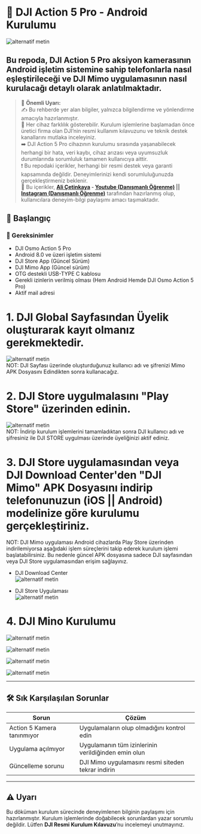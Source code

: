 # 📸 DJI Action 5 Pro - Android Kurulumu

![alternatif metin](https://github.com/acetinkaya/DJI_Action5_Pro_Android_kurulumu/blob/main/v6.png)

## Bu repoda, **DJI Action 5 Pro** aksiyon kamerasının Android işletim sistemine sahip telefonlarla nasıl eşleştirileceği ve **DJI Mimo** uygulamasının nasıl kurulacağı detaylı olarak anlatılmaktadır.

> 📌 **Önemli Uyarı:**     
✍️ Bu rehberde yer alan bilgiler, yalnızca bilgilendirme ve yönlendirme amacıyla hazırlanmıştır.    
🔧 Her cihaz farklılık gösterebilir. Kurulum işlemlerine başlamadan önce üretici firma olan DJI’nin resmi kullanım kılavuzunu ve teknik destek kanallarını mutlaka inceleyiniz.     
➡️ DJI Action 5 Pro cihazının kurulumu sırasında yaşanabilecek herhangi bir hata, veri kaybı, cihaz arızası veya uyumsuzluk durumlarında sorumluluk tamamen kullanıcıya aittir.     
❗ Bu repodaki içerikler, herhangi bir resmi destek veya garanti kapsamında değildir. Deneyimlerinizi kendi sorumluluğunuzda gerçekleştirmeniz beklenir.     
👤 Bu içerikler, **[Ali Çetinkaya](https://github.com/acetinkaya) - [Youtube (Danışmanlı Öğrenme)](https://www.youtube.com/@danismanliogrenme) || [Instagram (Danışmanlı Öğrenme)](https://www.instagram.com/danismanliogrenme/)** tarafından hazırlanmış olup, kullanıcılara deneyim-bilgi paylaşımı amacı taşımaktadır.   

## 🚀 Başlangıç

### 📱 Gereksinimler

- DJI Osmo Action 5 Pro  
- Android 8.0 ve üzeri işletim sistemi
- DJI Store App (Güncel Sürüm)
- DJI Mimo App (Güncel sürüm)
- OTG destekli USB-TYPE C kablosu
- Gerekli izinlerin verilmiş olması (Hem Android Hemde DJI Osmo Action 5 Pro)
- Aktif mail adresi 

# 1. DJI Global Sayfasından Üyelik oluşturarak kayıt olmanız gerekmektedir.   
![alternatif metin](https://github.com/acetinkaya/DJI_Action5_Pro_Android_kurulumu/blob/main/dji.png)   
NOT: DJI Sayfası üzerinde oluşturduğunuz kullanıcı adı ve şifrenizi Mimo APK Dosyasını Edindikten sonra kullanacağız. 

# 2. DJI Store uygulmalasını "Play Store" üzerinden edinin.    
![alternatif metin](https://github.com/acetinkaya/DJI_Action5_Pro_Android_kurulumu/blob/main/dji_store.jpg)    
NOT: İndirip kurulum işlemlerini tamamladıktan sonra DJI kullanıcı adı ve şifresiniz ile DJI STORE uygulması üzerinde üyeliğinizi aktif ediniz.    

# 3. DJI Store uygulamasından veya DJI Download Center'den "DJI Mimo" APK Dosyasını indirip telefonunuzun (iOS || Android) modelinize göre kurulumu gerçekleştiriniz.    
NOT: DJI Mimo uygulaması Android cihazlarda Play Store üzerinden indirilemiyorsa aşağıdaki işlem süreçlerini takip ederek kurulum işlemi başlatabilirsiniz. Bu nedenle güncel APK dosyasına sadece DJI sayfasından veya DJI Store uygulamasından erişim sağlayınız.   

- DJI Download Center   
![alternatif metin](https://github.com/acetinkaya/DJI_Action5_Pro_Android_kurulumu/blob/main/DJIMino.png)   

- DJI Store Uygulaması    
![alternatif metin](https://github.com/acetinkaya/DJI_Action5_Pro_Android_kurulumu/blob/main/1.jpg)    

# 4. DJI Mino Kurulumu

![alternatif metin](https://github.com/acetinkaya/DJI_Action5_Pro_Android_kurulumu/blob/main/2.jpg)  

![alternatif metin](https://github.com/acetinkaya/DJI_Action5_Pro_Android_kurulumu/blob/main/3.jpg)

![alternatif metin](https://github.com/acetinkaya/DJI_Action5_Pro_Android_kurulumu/blob/main/4.jpg)

![alternatif metin](https://github.com/acetinkaya/DJI_Action5_Pro_Android_kurulumu/blob/main/5.jpg)

---

## 🛠️ Sık Karşılaşılan Sorunlar

| Sorun | Çözüm |
|------|-------|
| Action 5 Kamera tanınmıyor | Uygulamaların olup olmadığını kontrol edin |
| Uygulama açılmıyor | Uygulamanın tüm izinlerinin verildiğinden emin olun |
| Güncelleme sorunu | DJI Mimo uygulamasını resmi siteden tekrar indirin |

---

## ⚠️ Uyarı

Bu döküman kurulum sürecinde deneyimlenen bilginin paylaşımı için hazırlanmıştır. Kurulum işlemlerinde doğabilecek sorunlardan yazar sorumlu değildir. Lütfen **DJI Resmi Kurulum Kılavuzu**’nu incelemeyi unutmayınız.
